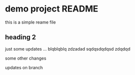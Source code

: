 
# demo project README

this is a simple reame file

## heading 2

just  some updates ... blqblqblq zdzadad sqdqsdqdqsd
zdqdqd

some other changes


updates on  branch